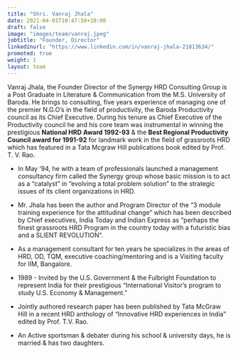 ```yaml
---
title: "Shri. Vanraj Jhala"
date: 2021-04-01T10:47:58+10:00
draft: false
image: "images/team/vanraj.jpeg"
jobtitle: "Founder, Director"
linkedinurl: "https://www.linkedin.com/in/vanraj-jhala-21813634/"
promoted: true
weight: 1
layout: team
---
```


Vanraj Jhala, the Founder Director of the Synergy HRD Consulting Group is a Post Graduate in Literature & Communication from the M.S. University of Baroda. He brings to consulting, five years experience of managing one of the premier N.G.O’s in the field of productivity, the Baroda Productivity council as its Chief Executive. During his tenure as Chief Executive of the Productivity council he and his core team was instrumental in winning the prestigious __National HRD Award 1992-93__ & the __Best Regional Productivity Council award for 1991-92__ for landmark work in the field of grassroots HRD which has featured in a Tata Mcgraw Hill publications book  edited by Prof. T. V. Rao. 

- In May ’94, he with a team of professionals launched a management consultancy firm called the Synergy group whose basic mission is to act as a “catalyst” in “evolving a total problem solution” to the strategic issues of its client organizations in HRD.          

- Mr. Jhala has been the author and Program Director of the “3 module training experience for the attitudinal change” which has been described by Chief executives, India Today and Indian Express as “perhaps the finest grassroots HRD Program in the country today with a futuristic bias and a SLIENT REVOLUTION”. 

- As a management consultant for ten years he specializes in the areas of HRD, OD, TQM, executive coaching/mentoring and is a Visiting faculty for IIM, Bangalore. 

- 1989 - Invited by the U.S. Government & the Fulbright Foundation to represent India for their prestigious “International Visitor’s program to study U.S. Economy & Management.” 

- Jointly authored research paper has been published by Tata McGraw Hill in a recent HRD anthology of “Innovative HRD experiences in India” edited by Prof. 
T.V. Rao. 

- An Active sportsman & debater during his school & university days, he is married & has two daughters. 

